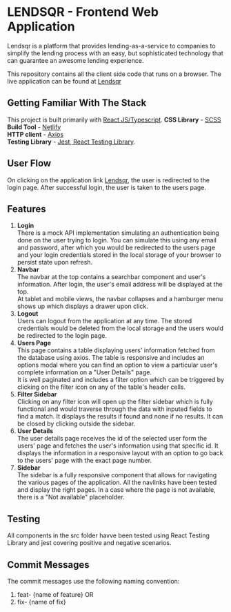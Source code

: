 # LENDSQR - Frontend Web Application

Lendsqr is a platform that provides lending-as-a-service to companies to simplify the lending process with an easy, but sophisticated technology that can guarantee an awesome lending experience.
<br/>

This repository contains all the client side code that runs on a browser. The live application can be found at [Lendsqr](https://nafisat-faruk-lendsqr-fe-test.heroku.com)

## Getting Familiar With The Stack

This project is built primarily with [React JS/Typescript](https://www.typescriptlang.org/).
**CSS Library** - [SCSS](https://sass-lang.com/)<br/>
**Build Tool** - [Netlify](https://www.netlify.com/) <br/>
**HTTP client** - [Axios](https://www.geeksforgeeks.org/axios-in-react-a-guide-for-beginners/) <br/>
**Testing Library** - [Jest, React Testing Library](https://facebook.github.io/create-react-app/docs/running-tests).

## User Flow

On clicking on the application link [Lendsqr](https://nafisat-faruk-lendsqr-fe-test.heroku.com), the user is redirected to the login page. After successful login, the user is taken to the users page.

## Features

1.  **Login** <br/>
    There is a mock API implementation simulating an authentication being done on the user trying to login. You can simulate this using any email and password, after which you would be redirected to the users page and your login credentials stored in the local storage of your browser to persist state upon refresh.
2.  **Navbar** <br/>
    The navbar at the top contains a searchbar component and user's information. After login, the user's email address will be displayed at the top.
    <br />
    At tablet and mobile views, the navbar collapses and a hamburger menu shows up which displays a drawer upon click.
3.  **Logout** <br/>
    Users can logout from the application at any time. The stored credentials would be deleted from the local storage and the users would be redirected to the login page.
4.  **Users Page** <br/>
    This page contains a table displaying users' information fetched from the database using axios. The table is responsive and includes an options modal where you can find an option to view a particular user's complete information on a "User Details" page. <br/>
    It is well paginated and includes a filter option which can be triggered by clicking on the filter icon on any of the table's header cells.
5.  **Filter Sidebar** <br/>
    Clicking on any filter icon will open up the filter sidebar which is fully functional and would traverse through the data with inputed fields to find a match. It displays the results if found and none if no results. It can be closed by clicking outside the sidebar.
6.  **User Details** <br/>
    The user details page receives the id of the selected user form the users' page and fetches the user's information using that specific id. It displays the information in a responsive layout with an option to go back to the users' page with the exact page number.
7.  **Sidebar** <br/>
    The sidebar is a fully responsive component that allows for navigating the various pages of the application. All the navlinks have been tested and display the right pages. In a case where the page is not available, there is a "Not available" placeholder.

## Testing

All components in the src folder havve been tested using React Testing Library and jest covering positive and negative scenarios.

## Commit Messages

The commit messages use the following naming convention:

1. feat- {name of feature} OR
2. fix- {name of fix}

